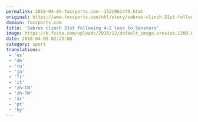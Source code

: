 ```yaml
---
permalink: 2018-04-05-foxsports.com--1521961479.html
original: https://www.foxsports.com/nhl/story/sabres-clinch-31st-following-4-2-loss-to-senators-040418
domain: foxsports.com
title: 'Sabres clinch 31st following 4-2 loss to Senators'
image: https://b.fssta.com/uploads/2016/12/default_image.vresize.1200.630.high.0.png
date: 2018-04-05 02:23:08
category: sport
translations: 
 - 'es'
 - 'de'
 - 'ru'
 - 'ja'
 - 'fr'
 - 'it'
 - 'zh-CN'
 - 'zh-TW'
 - 'ar'
 - 'pt'
 - 'hy'
---
```


